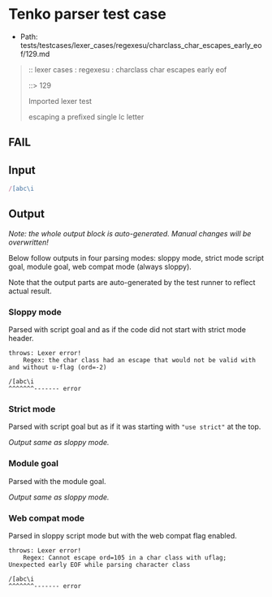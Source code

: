 # Tenko parser test case

- Path: tests/testcases/lexer_cases/regexesu/charclass_char_escapes_early_eof/129.md

> :: lexer cases : regexesu : charclass char escapes early eof
>
> ::> 129
>
> Imported lexer test
>
> escaping a prefixed single lc letter

## FAIL

## Input

`````js
/[abc\i
`````

## Output

_Note: the whole output block is auto-generated. Manual changes will be overwritten!_

Below follow outputs in four parsing modes: sloppy mode, strict mode script goal, module goal, web compat mode (always sloppy).

Note that the output parts are auto-generated by the test runner to reflect actual result.

### Sloppy mode

Parsed with script goal and as if the code did not start with strict mode header.

`````
throws: Lexer error!
    Regex: the char class had an escape that would not be valid with and without u-flag (ord=-2)

/[abc\i
^^^^^^^------- error
`````

### Strict mode

Parsed with script goal but as if it was starting with `"use strict"` at the top.

_Output same as sloppy mode._

### Module goal

Parsed with the module goal.

_Output same as sloppy mode._

### Web compat mode

Parsed in sloppy script mode but with the web compat flag enabled.

`````
throws: Lexer error!
    Regex: Cannot escape ord=105 in a char class with uflag; Unexpected early EOF while parsing character class

/[abc\i
^^^^^^^------- error
`````

